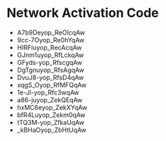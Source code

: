 # Network Activation Code
* A7b9Deyop_ReOIcqAw
* 9cc-7Oyop_Re0hYqAw
* HIRFiuyop_RecAcqAw
* GJnm1uyop_RfLckqAw
* GFyds-yop_RfscgqAw
* DgTgnuyop_RfsAgqAw
* DvuJ8-yop_RfsD4qAw
* xqgS_Oyop_RfMFQqAw
* 1e-Jl-yop_Rfc3wqAw
* a86-juyop_ZekQEqAw
* hxMC6eyop_ZekXYqAw
* bfR4Luyop_Zekm0qAw
* tTQ3M-yop_ZfkaUqAw
* _kBHaOyop_ZbHtUqAw